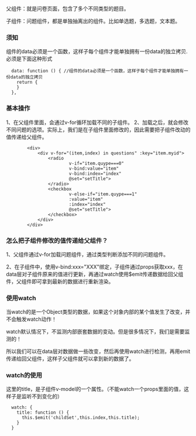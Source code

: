 

父组件：就是问卷页面，包含了多个不同类型的题目。

子组件：问题组件，都是单独抽离出的组件。比如单选题，多选题，文本题。

### 须知

组件的data必须是一个函数，这样子每个组件才能单独拥有一份data的独立拷贝.
必须是下面这种形式
```text
  data: function () { //组件的data必须是一个函数，这样子每个组件才能单独拥有一份data的独立拷贝
    return {
    }
  },
```

### 基本操作
1、在父组件里面，会通过v-for循环加载不同的子组件。
2、加载之后，就会修改不同问题的选项。实际上，我们是在子组件里面修改的，因此需要把子组件改动的值传递给父组件。

```div
        <div>
            <div v-for="(item,index) in questions" :key="item.myid">
                <radio
                        v-if="item.quype===0"
                        v-bind:value="item"
                        v-bind:index="index"
                        @set="setTitle">
                </radio>
                <checkbox
                        v-else-if="item.quype===1"
                        :value="item"
                        :index="index"
                        @set="setTitle">
                </checkbox>
            </div>
        </div>
```
### 怎么把子组件修改的值传递给父组件？

1、父组件通过v-for加载问题组件，通过类型判断添加不同的问题组件。

2、在子组件中，使用v-bind:xxx="XXX"绑定，子组件通过props获取xxx，在data层对子组件原来的值进行更新，再通过watch使用$emit传递数据给回父组件，父组件即可拿到最新的数据进行重新渲染。

### 使用watch

当watch的是一个Object类型的数据，如果这个对象内部的某个值发生了改变，并不会触发watch动作！

watch默认情况下，不监测内部嵌套数据的变动。但是很多情况下，我们是需要监测的！

所以我们可以在data层对数据做一些改变，然后再使用watch进行检测，再用emit传递给回父组件，这样子父组件就可以拿到新的数据了。

### watch的使用

这里的title，是子组件v-model的一个属性。（不能watch一个props里面的值，这样子是监听不到变化的）
```text
  watch: {
    title: function () {
      this.$emit('childSet',this.index,this.title);
    }
  }
```

















